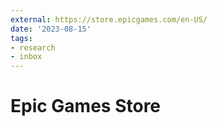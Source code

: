 ```yaml
---
external: https://store.epicgames.com/en-US/
date: '2023-08-15'
tags:
- research
- inbox
---
```


# Epic Games Store
